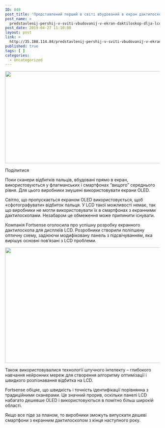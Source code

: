 ```yaml
---
ID: 848
post_title: 'Представлений перший в світі вбудований в екран дактилоскоп для LCD &#8212; iTechua &#8212; новини, гаджети, технології'
post_name: >
  predstavlenij-pershij-v-sviti-vbudovanij-v-ekran-daktiloskop-dlja-lcd-itechua-novini-gadzheti-tehnologii
post_date: 2019-04-27 11:10:08
layout: post
link: >
  http://35.188.114.84/predstavlenij-pershij-v-sviti-vbudovanij-v-ekran-daktiloskop-dlja-lcd-itechua-novini-gadzheti-tehnologii/
published: true
tags: [ ]
categories:
  - Uncategorized
---
```

 <div class="td-post-featured-image"><a href="https://itechua.com/wp-content/uploads/2019/04/gsmarena_001_1.jpg" data-caption><img width="696" height="300" class="entry-thumb td-modal-image" src="https://itechua.com/wp-content/uploads/2019/04/gsmarena_001_1-696x300.jpg" srcset="https://itechua.com/wp-content/uploads/2019/04/gsmarena_001_1-696x300.jpg 696w, https://itechua.com/wp-content/uploads/2019/04/gsmarena_001_1-300x129.jpg 300w, https://itechua.com/wp-content/uploads/2019/04/gsmarena_001_1.jpg 728w" sizes="(max-width: 696px) 100vw, 696px" alt title="gsmarena_001_1"></a></div> <div data-wpusb-component="buttons-section">
<div class="wpusb wpusb-square-plus" id="wpusb-container-square-plus" data-element-url="https%3A%2F%2Fitechua.com%2Ftechnologies%2F59513" data-element-title="%D0%9F%D1%80%D0%B5%D0%B4%D1%81%D1%82%D0%B0%D0%B2%D0%BB%D0%B5%D0%BD%D0%B8%D0%B9%20%D0%BF%D0%B5%D1%80%D1%88%D0%B8%D0%B9%20%D0%B2%20%D1%81%D0%B2%D1%96%D1%82%D1%96%20%D0%B2%D0%B1%D1%83%D0%B4%D0%BE%D0%B2%D0%B0%D0%BD%D0%B8%D0%B9%20%D0%B2%20%D0%B5%D0%BA%D1%80%D0%B0%D0%BD%20%D0%B4%D0%B0%D0%BA%D1%82%D0%B8%D0%BB%D0%BE%D1%81%D0%BA%D0%BE%D0%BF%20%D0%B4%D0%BB%D1%8F%20LCD" data-attr-reference="59513" data-attr-nonce="b5afdf9332" data-is-term="0" data-disabled-share-counts="1" data-wpusb-component="counter-social-share">
<p><span>Поділитися</span></p> </div> </div> <p>Поки сканери відбитків пальців, вбудовані прямо в екран, використовуються у флагманських і смартфонах “вищого” середнього рівня. Для цього виробники змушені використовувати екрани OLED.</p>
<p>Світло, що пропускається екраном OLED використовується, щоб «сфотографувати» відбиток пальця. У LCD такої можливості немає, так що виробники не могли використовувати їх в смартфонах з екранними дактилоскопами. Незабаром це обмеження може припинити існувати.</p>
<p>Компанія Fortsense оголосила про успішну розробку екранного дактилоскопа для дисплеїв LCD. Розробники створили поліпшену оптичну схему, задіюючи модифіковану панель з підсвічуванням, яка вирішує основні пов’язані з LCD проблеми.</p>
<p><img class="aligncenter size-full wp-image-59515" src="https://itechua.com/wp-content/uploads/2019/04/lcd-in-display-fingerprint_large.jpg" alt width="800" height="376" srcset="https://itechua.com/wp-content/uploads/2019/04/lcd-in-display-fingerprint_large.jpg 800w, https://itechua.com/wp-content/uploads/2019/04/lcd-in-display-fingerprint_large-300x141.jpg 300w, https://itechua.com/wp-content/uploads/2019/04/lcd-in-display-fingerprint_large-768x361.jpg 768w, https://itechua.com/wp-content/uploads/2019/04/lcd-in-display-fingerprint_large-696x327.jpg 696w" sizes="(max-width: 800px) 100vw, 800px"></p>
<p>Також використовувалися технології штучного інтелекту – глибокого навчання нейронних мереж для створення алгоритму оптимізації і швидкого розпізнавання відбитка на LCD.</p>
<p>Fortsense обіцяє, що швидкість і точність ідентифікації порівнянна з традиційними сканерами. Це значний прорив, оскільки панелі LCD набагато дешевше OLED і використовуються в помітно більш широкій області.</p>
<p>Якщо все піде за планом, то виробники зможуть випускати дешеві смартфони з екранним дактилоскопом з кінця наступного року.</p> 